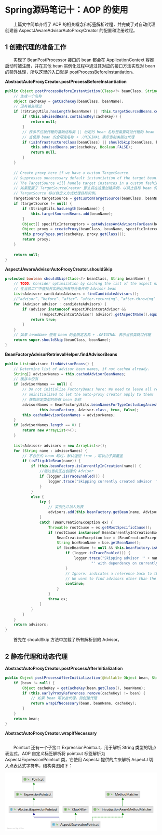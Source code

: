 # Spring源码笔记十：AOP 的使用

&emsp;&emsp;上篇文中简单介绍了 AOP 的相关概念和标签解析过程，并完成了对自动代理创建器 AspectJAwareAdvisorAutoProxyCreator 的配置和注册过程。

## 1 创建代理的准备工作

&emsp;&emsp;实现了 BeanPostProcessor 接口的 bean 都会在 ApplicationContext 容器启动时被注册，并在其他 bean 实例化过程中通过其对应的接口方法实现对 bean 的额外处理，所以这里的入口就是 postProcessBeforeInstantiation。

**AbstractAutoProxyCreator.postProcessBeforeInstantiation**

```java
public Object postProcessBeforeInstantiation(Class<?> beanClass, String beanName) {
	// 生成一个名称
	Object cacheKey = getCacheKey(beanClass, beanName);
	// 没有被处理过
	if (!StringUtils.hasLength(beanName) || !this.targetSourcedBeans.contains(beanName)) {
		if (this.advisedBeans.containsKey(cacheKey)) {
			return null;
		}
		// 表示不应被代理的基础结构类 || 给定的 bean 名称是需要跳过代理的 bean
		// 当使用 bean 的全限定名称 + .ORIGINAL 表示当前类跳过代理
		if (isInfrastructureClass(beanClass) || shouldSkip(beanClass, beanName)) {
			this.advisedBeans.put(cacheKey, Boolean.FALSE);
			return null;
		}
	}

	// Create proxy here if we have a custom TargetSource.
	// Suppresses unnecessary default instantiation of the target bean:
	// The TargetSource will handle target instances in a custom fashion.
	// 如果配置了 TargetSourceCreator 那么将在这里创建实例，以禁止目标 bean 的不必要的默认实例化：
	// TargetSource 将以自定义方式处理目标实例。
	TargetSource targetSource = getCustomTargetSource(beanClass, beanName);
	if (targetSource != null) {
		if (StringUtils.hasLength(beanName)) {
			this.targetSourcedBeans.add(beanName);
		}
		Object[] specificInterceptors = getAdvicesAndAdvisorsForBean(beanClass, beanName, targetSource);
		Object proxy = createProxy(beanClass, beanName, specificInterceptors, targetSource);
		this.proxyTypes.put(cacheKey, proxy.getClass());
		return proxy;
	}

	return null;
}
```

**AspectJAwareAdvisorAutoProxyCreator.shouldSkip**

```java
protected boolean shouldSkip(Class<?> beanClass, String beanName) {
	// TODO: Consider optimization by caching the list of the aspect names
	// 在当前工厂中查找并实例化所有符合条件的 Advisor bean
	List<Advisor> candidateAdvisors = findCandidateAdvisors();
	//“advisor”、“before”、“after”、“after-returning”、“after-throwing” 或 “around”
	for (Advisor advisor : candidateAdvisors) {
		if (advisor instanceof AspectJPointcutAdvisor &&
				((AspectJPointcutAdvisor) advisor).getAspectName().equals(beanName)) {
			return true;
		}
	}
	// 如果 beanName 使用 bean 的全限定名称 + .ORIGINAL 表示当前类跳过代理
	return super.shouldSkip(beanClass, beanName);
}
```

**BeanFactoryAdvisorRetrievalHelper.findAdvisorBeans**

```java
public List<Advisor> findAdvisorBeans() {
	// Determine list of advisor bean names, if not cached already.
	String[] advisorNames = this.cachedAdvisorBeanNames;
	// 缓存中没有
	if (advisorNames == null) {
		// Do not initialize FactoryBeans here: We need to leave all regular beans
		// uninitialized to let the auto-proxy creator apply to them!
		// 获取给定类型的所有 bean 名称
		advisorNames = BeanFactoryUtils.beanNamesForTypeIncludingAncestors(
				this.beanFactory, Advisor.class, true, false);
		this.cachedAdvisorBeanNames = advisorNames;
	}
	if (advisorNames.length == 0) {
		return new ArrayList<>();
	}

	List<Advisor> advisors = new ArrayList<>();
	for (String name : advisorNames) {
		// 不合法的 bean 略过，默认返回 true ，可以由子类覆盖
		if (isEligibleBean(name)) {
			if (this.beanFactory.isCurrentlyInCreation(name)) {
				//跳过当前正在创建的 Advisor
				if (logger.isTraceEnabled()) {
					logger.trace("Skipping currently created advisor '" + name + "'");
				}
			}
			else {
				try {
					// 实例化并加入列表
					advisors.add(this.beanFactory.getBean(name, Advisor.class));
				}
				catch (BeanCreationException ex) {
					Throwable rootCause = ex.getMostSpecificCause();
					if (rootCause instanceof BeanCurrentlyInCreationException) {
						BeanCreationException bce = (BeanCreationException) rootCause;
						String bceBeanName = bce.getBeanName();
						if (bceBeanName != null && this.beanFactory.isCurrentlyInCreation(bceBeanName)) {
							if (logger.isTraceEnabled()) {
								logger.trace("Skipping advisor '" + name +
										"' with dependency on currently created bean: " + ex.getMessage());
							}
							// Ignore: indicates a reference back to the bean we're trying to advise.
							// We want to find advisors other than the currently created bean itself.
							continue;
						}
					}
					throw ex;
				}
			}
		}
	}
	return advisors;
}
```

&emsp;&emsp;首先在 shouldSkip 方法中加载了所有解析到的 Advisor。

## 2 静态代理和动态代理

**AbstractAutoProxyCreator.postProcessAfterInitialization**

```java
public Object postProcessAfterInitialization(@Nullable Object bean, String beanName) {
	if (bean != null) {
		Object cacheKey = getCacheKey(bean.getClass(), beanName);
		if (this.earlyProxyReferences.remove(cacheKey) != bean) {
			// 如果 bean 可以被代理，则创建代理
			return wrapIfNecessary(bean, beanName, cacheKey);
		}
	}
	return bean;
}
```

**AbstractAutoProxyCreator.wrapIfNecessary**

```java

```


&emsp;&emsp;Pointcut 还有一个子接口 ExpressionPointcut，用于解析 String 类型的切点表达式。AOP 自定义标签解析将 pointcut 标签解析为 AspectJExpressionPointcut 类，它使用 AspectJ 提供的库来解析 AspectJ 切入点表达式字符串，结构类图如下：

![](https://raw.githubusercontent.com/MrSunflowers/images/main/note/spring/202201041546571.png)